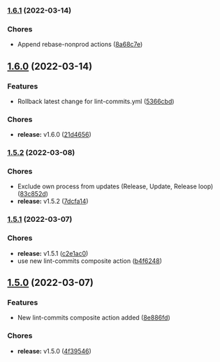 ### [1.6.1](https://github.com/CleverShuttle/gh-composite-actions/compare/v1.6.0...v1.6.1) (2022-03-14)


### Chores

* Append rebase-nonprod actions ([8a68c7e](https://github.com/CleverShuttle/gh-composite-actions/commit/8a68c7ef49239dda0c798b405d62fcd4a5445e28))

## [1.6.0](https://github.com/CleverShuttle/gh-composite-actions/compare/v1.5.2...v1.6.0) (2022-03-14)


### Features

* Rollback latest change for lint-commits.yml ([5366cbd](https://github.com/CleverShuttle/gh-composite-actions/commit/5366cbd73b9248bfcc65e87fe01c19107b206955))


### Chores

* **release:** v1.6.0 ([21d4656](https://github.com/CleverShuttle/gh-composite-actions/commit/21d465665ab60dbfe8eaabe7e03d3537a56883b6))

### [1.5.2](https://github.com/CleverShuttle/gh-composite-actions/compare/v1.5.1...v1.5.2) (2022-03-08)


### Chores

* Exclude own process from updates (Release, Update, Release loop) ([83c852d](https://github.com/CleverShuttle/gh-composite-actions/commit/83c852d3d21059a0a058cc38ba31d544f696e8cb))
* **release:** v1.5.2 ([7dcfa14](https://github.com/CleverShuttle/gh-composite-actions/commit/7dcfa14124e1f57fa89561a253e5a50997f09bf0))

### [1.5.1](https://github.com/CleverShuttle/gh-composite-actions/compare/v1.5.0...v1.5.1) (2022-03-07)


### Chores

* **release:** v1.5.1 ([c2e1ac0](https://github.com/CleverShuttle/gh-composite-actions/commit/c2e1ac0dc888ee43d9dcc11244f8e26b32de6418))
* use new lint-commits composite action ([b4f6248](https://github.com/CleverShuttle/gh-composite-actions/commit/b4f62482ab6a6d8d6a7edd783c15dad8c531061a))

## [1.5.0](https://github.com/CleverShuttle/gh-composite-actions/compare/v1.4.2...v1.5.0) (2022-03-07)


### Features

* New lint-commits composite action added ([8e886fd](https://github.com/CleverShuttle/gh-composite-actions/commit/8e886fdac822307d13a6feda0ac3bdcd38333ba3))


### Chores

* **release:** v1.5.0 ([4f39546](https://github.com/CleverShuttle/gh-composite-actions/commit/4f395464b574bd28dddf53d2073cea85f52a61de))

